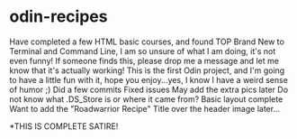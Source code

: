 # odin-recipes
Have completed a few HTML basic courses, and found TOP
Brand New to Terminal and Command Line, I am so unsure of what I am doing, it's not even funny! If someone finds this, please drop me a message and let me know that it's actually working!
This is the first Odin project, and I'm going to have  a little fun with it, hope you enjoy...yes, I know I have a weird sense of humor ;)
Did a few commits
Fixed issues
May add the extra pics later
Do not know what .DS_Store is or where it came from?
Basic layout complete
Want to add the "Roadwarrior Recipe" Title over the header image later...

*THIS IS COMPLETE SATIRE!
